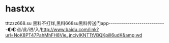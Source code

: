 # hastxx
tttzzz668.su 黑料不打烊,黑料668su黑料传送门app----------------------------🌓🌓点/此/进/入/http://www.baidu.com/link?url=NoK8PT47PahMhFH8Vie_jnciyIKNTTtVBQKpill6udK&amp;wd
